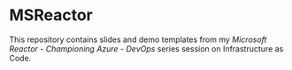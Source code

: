 # MSReactor

This repository contains slides and demo templates from my _Microsoft Reactor - Championing Azure - DevOps_ series session on Infrastructure as Code.
